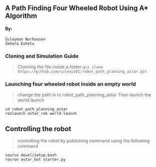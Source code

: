 ## A Path Finding Four Wheeled Robot Using A* Algorithm

#### By:
```
Suleyman Nurhussen
Zehara Eshetu

```

### Cloning and Simulation Guide
> Clonning the file inside a folder
`git clone https://github.com/sulexy101/robot_path_planning_astar.git`

### Launching four wheeled robot inside an empty world
> change the path in to robot_path_planning_astar
> Then launch the world.launch
```
cd robot_path_planning_astar
roslaunch astar_rob world.launch

```
## Controlling the robot
> controlling the robot by publishing command using the following command
```
source devel/setup.bash
rosrun astar_bot starter.py

```


